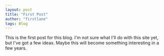```yaml
---
layout: post
title: "First Post"
author: "firstlane"
tags: Blog
---
```


This is the first post for this blog. I'm not sure what I'll do with this site yet, but I've got a few ideas. Maybe this will become something interesting in a few years.
